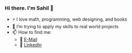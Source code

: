 ### Hi there. I'm Sahil 👋
- :zap: I love math, programming, web designing, and books
- 🌱 I’m trying to apply my skills to real world projects
- 📫 How to find me: 
  - :email: [E-Mail](mailto@sahilbaig.me@gmail.com)
  - :office: [LinkedIn](https://www.linkedin.com/in/sahilbaig/)
<!--
**sahilbaig/sahilbaig** is a ✨ _special_ ✨ repository because its `README.md` (this file) appears on your GitHub profile.

Here are some ideas to get you started:

- 🔭 I’m currently working on  ...
- 🌱 I’m currently learning ...
- 👯 I’m looking to collaborate on ...
- 🤔 I’m looking for help with ...
- 💬 Ask me about ...
- 📫 How to reach me: ...
- 😄 Pronouns: ...
- ⚡ Fun fact: ...
-->
